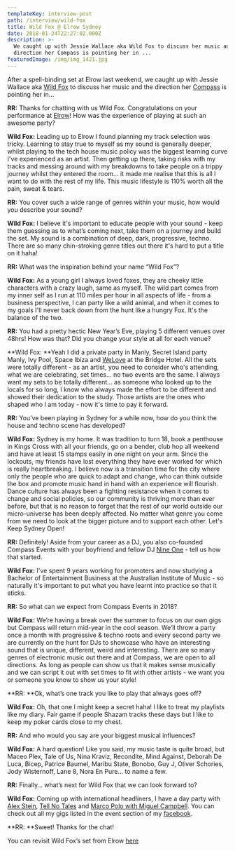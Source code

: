 ```yaml
---
templateKey: interview-post
path: /interview/wild-fox
title: Wild Fox @ Elrow Sydney
date: 2018-01-24T22:27:02.000Z
description: >-
  We caught up with Jessie Wallace aka Wild Fox to discuss her music and the
  direction her Compass is pointing her in ... 
featuredImage: /img/img_1421.jpg
---
```

After a spell-binding set at Elrow last weekend, we caught up with Jessie Wallace aka [Wild Fox](https://www.facebook.com/wildfoxdj/) to discuss her music and the direction her [Compass](https://www.facebook.com/compasseventssydney/) is pointing her in... 

**RR:** Thanks for chatting with us Wild Fox. Congratulations on your performance at [Elrow](https://www.facebook.com/elrowofficial/)! How was the experience of playing at such an awesome party? 

**Wild Fox:** Leading up to Elrow I found planning my track selection was tricky. Learning to stay true to myself as my sound is generally deeper, whilst playing to the tech house music policy was the biggest learning curve I've experienced as an artist. Then getting up there, taking risks with my tracks and messing around with my breakdowns to take people on a trippy journey whilst they entered the room... it made me realise that this is all I want to do with the rest of my life. This music lifestyle is 110% worth all the pain, sweat & tears. 

**RR:** You cover such a wide range of genres within your music, how would you describe your sound?

**Wild Fox:** I believe it's important to educate people with your sound - keep them guessing as to what’s coming next, take them on a journey and build the set. My sound is a combination of deep, dark, progressive, techno. There are so many chin-stroking genre titles out there it's hard to put a title on it haha!

**RR:** What was the inspiration behind your name “Wild Fox”? 

**Wild Fox:** As a young girl I always loved foxes, they are cheeky little characters with a crazy laugh, same as myself. The wild part comes from my inner self as I run at 110 miles per hour in all aspects of life - from a business perspective, I can party like a wild animal, and when it comes to my goals I'll never back down from the hunt like a hungry Fox. It's the balance of the two. 

**RR:** You had a pretty hectic New Year’s Eve, playing 5 different venues over 48hrs! How was that? Did you change your style at all for each venue? 

**Wild Fox: **Yeah I did a private party in Manly, Secret Island party Manly, Ivy Pool, Space Ibiza and [WeLove](https://www.facebook.com/welovesydneyunderground/) at the Bridge Hotel. All the sets were totally different - as an artist, you need to consider who's attending, what we are celebrating, set times... no two events are the same. I always want my sets to be totally different... as someone who looked up to the locals for so long, I know who always made the effort to be different and showed their dedication to the study. Those artists are the ones who shaped who I am today - now it's time to pay it forward. 

**RR:** You’ve been playing in Sydney for a while now, how do you think the house and techno scene has developed?

**Wild Fox:** Sydney is my home. It was tradition to turn 18, book a penthouse in Kings Cross with all your friends, go on a bender, club hop all weekend and have at least 15 stamps easily in one night on your arm. Since the lockouts, my friends have lost everything they have ever worked for which is really heartbreaking. I believe now is a transition time for the city where only the people who are quick to adapt and change, who can think outside the box and promote music hand in hand with an experience will flourish. Dance culture has always been a fighting resistance when it comes to change and social policies, so our community is thriving more than ever before, but that is no reason to forget that the rest of our world outside our micro-universe has been deeply affected. No matter what genre you come from we need to look at the bigger picture and to support each other. Let's Keep Sydney Open!

**RR:** Definitely! Aside from your career as a DJ, you also co-founded Compass Events with your boyfriend and fellow DJ [Nine One](https://www.facebook.com/nineonedj/) - tell us how that started.

**Wild Fox:** I've spent 9 years working for promoters and now studying a Bachelor of Entertainment Business at the Australian Institute of Music - so naturally it's important to put what you have learnt into practice so that it sticks. 

**RR:** So what can we expect from Compass Events in 2018? 

**Wild Fox:** We’re having a break over the summer to focus on our own gigs but Compass will return mid-year in the cool season. We’ll throw a party once a month with progressive & techno roots and every second party we are currently on the hunt for DJs to showcase who have an interesting sound that is unique, different, weird and interesting. There are so many genres of electronic music out there and at Compass, we are open to all directions. As long as people can show us that it makes sense musically and we can script it out with set times to fit with other artists - we want you or someone you know to show us your style!

**RR: **Ok, what’s one track you like to play that always goes off?

**Wild Fox:** Oh, that one I might keep a secret haha! I like to treat my playlists like my diary. Fair game if people Shazam tracks these days but I like to keep my poker cards close to my chest.

**RR:** And who would you say are your biggest musical influences? 

**Wild Fox:** A hard question! Like you said, my music taste is quite broad, but Maceo Plex, Tale of Us, Nina Kraviz, Recondite, Mind Against, Deborah De Luca, Bicep, Patrice Baumel, Maribu State, Bonobo, Guy J, Oliver Schories, Jody Wisternoff, Lane 8, Nora En Pure... to name a few. 

**RR:** Finally… what’s next for Wild Fox that we can look forward to? 

**Wild Fox:** Coming up with international headliners, I have a day party with [Alex Stein](https://www.facebook.com/events/142549763077933/), [Tell No Tales](https://www.facebook.com/events/198978780663183/) and [Marco Polo with Miguel Campbell](https://www.facebook.com/events/1517566008299205/). You can check out all my gigs listed in the event section of my [facebook](https://www.facebook.com/wildfoxdj). 

**RR: **Sweet! Thanks for the chat!

You can revisit Wild Fox’s set from Elrow [here](https://l.facebook.com/l.php?u=https%3A%2F%2Fwww.mixcloud.com%2F_WildFox%2Felrow-sydney-wild-fox-live-mix%2F&h=ATNiG6EoNCaW_xEAvPb4kgB83HqnPtCUS7cXC7lAC4qrNwfoVDqM14mbJMuFAps2zCgW_Kytxs0hxuE3TdVFtGqteQF_nmCuh7zzKoqg1uXMHDFwpJypuEmU)
